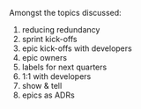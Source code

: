 Amongst the topics discussed:
1) reducing redundancy
2) sprint kick-offs
3) epic kick-offs with developers
4) epic owners
5) labels for next quarters
6) 1:1 with developers
7) show & tell
8) epics as ADRs
